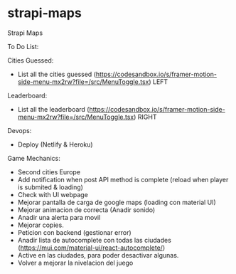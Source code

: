 # strapi-maps

Strapi Maps

To Do List:

Cities Guessed:

- List all the cities guessed (https://codesandbox.io/s/framer-motion-side-menu-mx2rw?file=/src/MenuToggle.tsx) LEFT

Leaderboard:

- List all the leaderboard (https://codesandbox.io/s/framer-motion-side-menu-mx2rw?file=/src/MenuToggle.tsx) RIGHT

Devops:

- Deploy (Netlify & Heroku)

Game Mechanics:

- Second cities Europe
- Add notification when post API method is complete (reload when player is submited & loading)
- Check with UI webpage
- Mejorar pantalla de carga de google maps (loading con material UI)
- Mejorar animacion de correcta (Anadir sonido)
- Anadir una alerta para movil
- Mejorar copies.
- Peticion con backend (gestionar error)
- Anadir lista de autocomplete con todas las ciudades (https://mui.com/material-ui/react-autocomplete/)
- Active en las ciudades, para poder desactivar algunas.
- Volver a mejorar la nivelacion del juego
